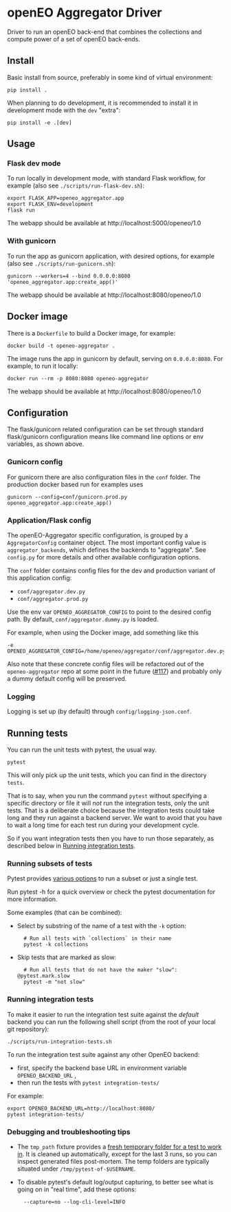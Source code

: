# openEO Aggregator Driver

Driver to run an openEO back-end that combines the collections and compute power of a set of openEO back-ends.

## Install

Basic install from source, preferably in some kind of virtual environment:

    pip install .

When planning to do development, it is recommended to install it in development mode with the `dev` "extra":

    pip install -e .[dev]

## Usage

### Flask dev mode

To run locally in development mode, with standard Flask workflow,
for example (also see `./scripts/run-flask-dev.sh`):

    export FLASK_APP=openeo_aggregator.app
    export FLASK_ENV=development
    flask run

The webapp should be available at http://localhost:5000/openeo/1.0

### With gunicorn

To run the app as gunicorn application, with desired options,
for example (also see `./scripts/run-gunicorn.sh`):

    gunicorn --workers=4 --bind 0.0.0.0:8080 'openeo_aggregator.app:create_app()'

The webapp should be available at http://localhost:8080/openeo/1.0


## Docker image

There is a `Dockerfile` to build a Docker image, for example:

    docker build -t openeo-aggregator .

The image runs the app in gunicorn by default, serving on `0.0.0.0:8080`.
For example, to run it locally:

    docker run --rm -p 8080:8080 openeo-aggregator

The webapp should be available at http://localhost:8080/openeo/1.0


## Configuration

The flask/gunicorn related configuration can be set through
standard flask/gunicorn configuration means
like command line options or env variables, as shown above.

### Gunicorn config

For gunicorn there are also configuration files in the `conf` folder.
The production docker based run for examples uses

    gunicorn --config=conf/gunicorn.prod.py openeo_aggregator.app:create_app()

### Application/Flask config

The openEO-Aggregator specific configuration,
is grouped by a `AggregatorConfig` container object.
The most important config value is `aggregator_backends`, which
defines the backends to "aggregate".
See `config.py` for more details and other available configuration options.

The `conf` folder contains config files for the dev and production
variant of this application config:

- `conf/aggregator.dev.py`
- `conf/aggregator.prod.py`

Use the env var `OPENEO_AGGREGATOR_CONFIG` to point to the desired config path.
By default, `conf/aggregator.dummy.py` is loaded.

For example, when using the Docker image, add something like this

    -e OPENEO_AGGREGATOR_CONFIG=/home/openeo/aggregator/conf/aggregator.dev.py

Also note that these concrete config files will be refactored out of the `openeo-aggregator` repo
at some point in the future ([#117](https://github.com/Open-EO/openeo-aggregator/issues/117))
and probably only a dummy default config will be preserved.

### Logging

Logging is set up (by default) through `config/logging-json.conf`.

## Running tests

You can run the unit tests with pytest, the usual way.

    pytest

This will only pick up the unit tests, which you can find in the directory `tests`.

That is to say, when you run the command `pytest` without specifying a specific directory or file
it will _not_ run the integration tests, only the unit tests.
That is a deliberate choice because the integration tests could take long and they run
against a backend server. We want to avoid that you have to wait a long time for each test run during your development cycle.

So if you want integration tests then you have to run those separately, as described below
in [Running integration tests](#running-integration-tests).

### Running subsets of tests

Pytest provides [various options](https://docs.pytest.org/en/latest/usage.html#specifying-tests-selecting-tests)
to run a subset or just a single test.

Run pytest -h for a quick overview or check the pytest documentation for more information.

Some examples (that can be combined):

- Select by substring of the name of a test with the `-k` option:

        # Run all tests with `collections` in their name
        pytest -k collections

- Skip tests that are marked as slow:

        # Run all tests that do not have the maker "slow": @pytest.mark.slow
        pytest -m "not slow"

### Running integration tests

To make it easier to run the integration test suite against the _default_ backend you can run the following shell script (from the root of your local git repository):

    ./scripts/run-integration-tests.sh

To run the integration test suite against any other OpenEO backend:

- first, specify the backend base URL in environment variable `OPENEO_BACKEND_URL` ,
- then run the tests with `pytest integration-tests/`

For example:

    export OPENEO_BACKEND_URL=http://localhost:8080/
    pytest integration-tests/

### Debugging and troubleshooting tips

- The `tmp_path` fixture provides a [fresh temporary folder for a test to work in](https://docs.pytest.org/en/latest/tmpdir.html).
It is cleaned up automatically, except for the last 3 runs, so you can inspect
generated files post-mortem. The temp folders are typically situated under `/tmp/pytest-of-$USERNAME`.

- To disable pytest's default log/output capturing, to better see what is going on in "real time", add these options:

        --capture=no --log-cli-level=INFO
